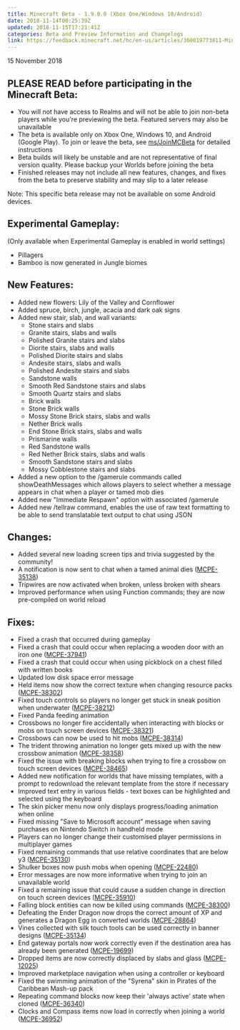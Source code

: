```yaml
---
title: Minecraft Beta - 1.9.0.0 (Xbox One/Windows 10/Android)
date: 2018-11-14T00:25:39Z
updated: 2018-11-15T17:21:41Z
categories: Beta and Preview Information and Changelogs
link: https://feedback.minecraft.net/hc/en-us/articles/360019773811-Minecraft-Beta-1-9-0-0-Xbox-One-Windows-10-Android-
---
```


15 November 2018

## PLEASE READ before participating in the Minecraft Beta:

- You will not have access to Realms and will not be able to join non-beta players while you're previewing the beta. Featured servers may also be unavailable
- The beta is available only on Xbox One, Windows 10, and Android (Google Play). To join or leave the beta, see <u>[ms/JoinMCBeta](http://aka.ms/JoinMCBeta)</u> for detailed instructions
- Beta builds will likely be unstable and are not representative of final version quality. Please backup your Worlds before joining the beta
- Finished releases may not include all new features, changes, and fixes from the beta to preserve stability and may slip to a later release

Note: This specific beta release may not be available on some Android devices.

## **Experimental Gameplay:**

(Only available when Experimental Gameplay is enabled in world settings)

- Pillagers 
- Bamboo is now generated in Jungle biomes 

## **New Features:**

- Added new flowers: Lily of the Valley and Cornflower 
- Added spruce, birch, jungle, acacia and dark oak signs 
- Added new stair, slab, and wall variants: 
  - Stone stairs and slabs
  - Granite stairs, slabs and walls
  - Polished Granite stairs and slabs
  - Diorite stairs, slabs and walls
  - Polished Diorite stairs and slabs
  - Andesite stairs, slabs and walls
  - Polished Andesite stairs and slabs
  - Sandstone walls
  - Smooth Red Sandstone stairs and slabs
  - Smooth Quartz stairs and slabs
  - Brick walls
  - Stone Brick walls
  - Mossy Stone Brick stairs, slabs and walls
  - Nether Brick walls
  - End Stone Brick stairs, slabs and walls
  - Prismarine walls
  - Red Sandstone walls
  - Red Nether Brick stairs, slabs and walls
  - Smooth Sandstone stairs and slabs
  - Mossy Cobblestone stairs and slabs
- Added a new option to the /gamerule commands called showDeathMessages which allows players to select whether a message appears in chat when a player or tamed mob dies 
- Added new "Immediate Respawn" option with associated /gamerule 
- Added new /tellraw command, enables the use of raw text formatting to be able to send translatable text output to chat using JSON

## **Changes:**

- Added several new loading screen tips and trivia suggested by the community! 
- A notification is now sent to chat when a tamed animal dies ([MCPE-35138](https://bugs.mojang.com/browse/MCPE-35138))
- Tripwires are now activated when broken, unless broken with shears 
- Improved performance when using Function commands; they are now pre-compiled on world reload

## **Fixes:**

- Fixed a crash that occurred during gameplay
- Fixed a crash that could occur when replacing a wooden door with an iron one ([MCPE-37941](https://bugs.mojang.com/browse/MCPE-37941))
- Fixed a crash that could occur when using pickblock on a chest filled with written books 
- Updated low disk space error message
- Held items now show the correct texture when changing resource packs ([MCPE-38302](https://bugs.mojang.com/browse/MCPE-38302))
- Fixed touch controls so players no longer get stuck in sneak position when underwater ([MCPE-38212](https://bugs.mojang.com/browse/MCPE-38212))
- Fixed Panda feeding animation 
- Crossbows no longer fire accidentally when interacting with blocks or mobs on touch screen devices ([MCPE-38321](https://bugs.mojang.com/browse/MCPE-38321))
- Crossbows can now be used to hit mobs ([MCPE-38314](https://bugs.mojang.com/browse/MCPE-38314))
- The trident throwing animation no longer gets mixed up with the new crossbow animation ([MCPE-38358](https://bugs.mojang.com/browse/MCPE-38358))
- Fixed the issue with breaking blocks when trying to fire a crossbow on touch screen devices ([MCPE-38465](https://bugs.mojang.com/browse/MCPE-38465))
- Added new notification for worlds that have missing templates, with a prompt to redownload the relevant template from the store if necessary 
- Improved text entry in various fields - text boxes can be highlighted and selected using the keyboard 
- The skin picker menu now only displays progress/loading animation when online
- Fixed missing "Save to Microsoft account" message when saving purchases on Nintendo Switch in handheld mode
- Players can no longer change their customised player permissions in multiplayer games 
- Fixed remaining commands that use relative coordinates that are below y3 ([MCPE-35130](https://bugs.mojang.com/browse/MCPE-35130))
- Shulker boxes now push mobs when opening ([MCPE-22480](https://bugs.mojang.com/browse/MCPE-22480))
- Error messages are now more informative when trying to join an unavailable world 
- Fixed a remaining issue that could cause a sudden change in direction on touch screen devices ([MCPE-35910](https://bugs.mojang.com/browse/MCPE-35910))
- Falling block entities can now be killed using commands ([MCPE-38300](https://bugs.mojang.com/browse/MCPE-38300))
- Defeating the Ender Dragon now drops the correct amount of XP and generates a Dragon Egg in converted worlds ([MCPE-28864](https://bugs.mojang.com/browse/MCPE-28864))
- Vines collected with silk touch tools can be used correctly in banner designs ([MCPE-35134](https://bugs.mojang.com/browse/MCPE-35134))
- End gateway portals now work correctly even if the destination area has already been generated ([MCPE-19699](https://bugs.mojang.com/browse/MCPE-19699))
- Dropped items are now correctly displaced by slabs and glass ([MCPE-12025](https://bugs.mojang.com/browse/MCPE-12025))
- Improved marketplace navigation when using a controller or keyboard 
- Fixed the swimming animation of the "Syrena" skin in Pirates of the Caribbean Mash-up pack
- Repeating command blocks now keep their 'always active' state when cloned ([MCPE-36340](https://bugs.mojang.com/browse/MCPE-36340))
- Clocks and Compass items now load in correctly when joining a world ([MCPE-36952](https://bugs.mojang.com/browse/MCPE-36952))
